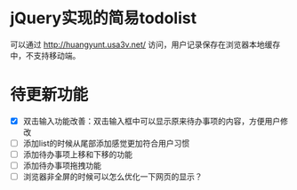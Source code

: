 # jQuery实现的简易todolist

可以通过 http://huangyunt.usa3v.net/ 访问，用户记录保存在浏览器本地缓存中，不支持移动端。

# 待更新功能

- [x] 双击输入功能改善：双击输入框中可以显示原来待办事项的内容，方便用户修改
- [ ] 添加list的时候从尾部添加感觉更加符合用户习惯
- [ ] 添加待办事项上移和下移的功能
- [ ] 添加待办事项拖拽功能
- [ ] 浏览器非全屏的时候可以怎么优化一下网页的显示？
